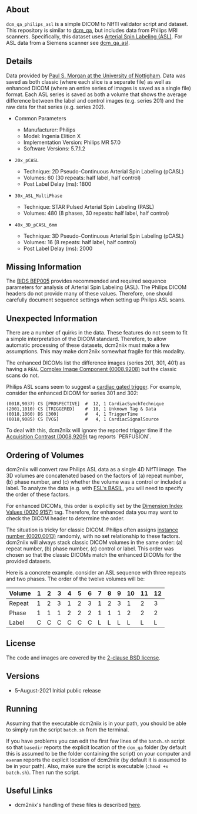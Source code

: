 ## About

`dcm_qa_philips_asl` is a simple DICOM to NIfTI validator script and dataset. This repository is similar to [dcm_qa](https://github.com/neurolabusc/dcm_qa), but includes data from Philips MRI scanners. Specifically, this dataset uses [Arterial Spin Labeling (ASL)](https://crnl.readthedocs.io/asl/index.html). For ASL data from a Siemens scanner see [dcm_qa_asl](https://github.com/neurolabusc/dcm_qa_asl).

## Details

Data provided by [Paul S. Morgan at the University of Nottigham](https://www.nottingham.ac.uk/research/beacons-of-excellence/precision-imaging/our-experts/paul-morgan/index.aspx). Data was saved as both classic (where each slice is a separate file) as well as enhanced DICOM (where an entire series of images is saved as a single file) format. Each ASL series is saved as both a volume that shows the average difference between the label and control images (e.g. series 201) and the raw data for that series (e.g. series 202).

* Common Parameters 
  * Manufacturer: Philips
  * Model: Ingenia Elition X
  * Implementation Version: Philips MR 57.0
  * Software Versions: 5.7.1.2

* `20x_pCASL`
  * Technique: 2D Pseudo-Continuous Arterial Spin Labeling (pCASL)
  * Volumes: 60 (30 repeats: half label, half control) 
  * Post Label Delay (ms):	1800

* `30x_ASL_MultiPhase`
  * Technique: STAR Pulsed Arterial Spin Labeling (PASL)
  * Volumes: 480 (8 phases, 30 repeats: half label, half control) 
  
* `40x_3D_pCASL_6mm`
  * Technique: 3D Pseudo-Continuous Arterial Spin Labeling (pCASL)
  * Volumes: 16 (8 repeats: half label, half control)
  * Post Label Delay (ms):	2000

## Missing Information

The [BIDS BEP005](https://bids.neuroimaging.io/get_involved) provides recommended and required sequence parameters for analysis of Arterial Spin Labeling (ASL). The Philips DICOM headers do not provide many of these values. Therefore, one should carefully document sequence settings when setting up Philips ASL scans.

## Unexpected Information

There are a number of quirks in the data. These features do not seem to fit a simple interpretation of the DICOM standard. Therefore, to allow automatic processing of these datasets, dcm2niix must make a few assumptions. This may make dcm2niix somewhat fragile for this modality.

The enhanced DICOMs list the difference images (series 201, 301, 401) as having a `REAL` [Complex Image Component (0008,9208)](https://dicom.innolitics.com/ciods/enhanced-mr-image/enhanced-mr-image/00089208) but the classic scans do not.

Philips ASL scans seem to suggest a [cardiac gated trigger](https://github.com/rordenlab/dcm2niix/issues/408). For example, consider the enhanced DICOM for series 301 and 302:

```
(0018,9037) CS [PROSPECTIVE]  #  12, 1 CardiacSynchTechnique
(2001,1010) CS [TRIGGERED]    #  10, 1 Unknown Tag & Data
(0018,1060) DS [300]          #   4, 1 TriggerTime
(0018,9085) CS [VCG]          #   4, 1 CardiacSignalSource
```
To deal with this, dcm2niix will ignore the reported trigger time if the [Acquisition Contrast (0008,9209)](http://dicomlookup.com/lookup.asp?sw=Tnumber&q=(0008,9209)) tag reports `PERFUSION`.


## Ordering of Volumes
 
 dcm2niix will convert raw Philips ASL data as a single 4D NIfTI image. The 3D volumes are concatenated based on the factors of (a) repeat number, (b) phase number, and (c) whether the volume was a control or included a label. To analyze the data (e.g. with [FSL's BASIL](https://users.fmrib.ox.ac.uk/~chappell/asl_primer/ex1GUI/index.html), you will need to specify the order of these factors. 

For enhanced DICOMs, this order is explicitly set by the [Dimension Index Values (0020,9157)](http://dicomlookup.com/lookup.asp?sw=Tnumber&q=(0020,9157)) tag. Therefore, for enhanced data you may want to check the DICOM header to determine the order.
 
The situation is tricky for classic DICOM. Philips often assigns [instance number (0020,0013)](https://dicom.innolitics.com/ciods/ct-image/general-image/00200013) randomly, with no set relationship to these factors. dcm2niix will always stack classic DICOM volumes in the same order: (a) repeat number, (b) phase number, (c) control or label. This order was chosen so that the classic DICOMs match the enhanced DICOMs for the provided datasets.

Here is a concrete example. consider an ASL sequence with three repeats and two phases. The order of the twelve volumes will be:

| Volume | 1 | 2 | 3 | 4 | 5 | 6 | 7 | 8 | 9 | 10 | 11 | 12 |
|--------|---|---|---|---|---|---|---|---|---|----|----|----|
|Repeat  | 1 | 2 | 3 | 1 | 2 | 3 | 1 | 2 | 3 | 1  | 2  | 3  |
|Phase   | 1 | 1 | 1 | 2 | 2 | 2 | 1 | 1 | 1 | 2  | 2  | 2  |
|Label   | C | C | C | C | C | C | L | L | L | L  | L  | L  |


## License

The code and images are covered by the [2-clause BSD license](https://opensource.org/licenses/BSD-2-Clause).

## Versions

* 5-August-2021 Initial public release


## Running

Assuming that the executable dcm2niix is in your path, you should be able to simply run the script `batch.sh` from the terminal.

If you have problems you can edit the first few lines of the `batch.sh` script so that `basedir` reports the explicit location of the `dcm_qa` folder (by default this is assumed to be the folder containing the script) on your computer and `exenam` reports the explicit location of dcm2niix (by default it is assumed to be in your path). Also, make sure the script is executable (`chmod +x batch.sh`). Then run the script.

## Useful Links

 - dcm2niix's handling of these files is described [here](https://github.com/rordenlab/dcm2niix/tree/master/Philips).


